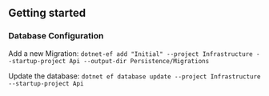 ﻿## Getting started

### Database Configuration

Add a new Migration:
 `dotnet-ef add "Initial" --project Infrastructure --startup-project Api --output-dir Persistence/Migrations`

Update the database:
 `dotnet ef database update --project Infrastructure --startup-project Api`